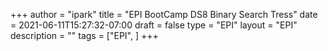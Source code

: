 +++
author = "ipark"
title = "EPI BootCamp DS8 Binary Search Tress"
date =  2021-06-11T15:27:32-07:00
draft =  false
type = "EPI"
layout = "EPI"
description = ""
tags = ["EPI", 
]
+++

